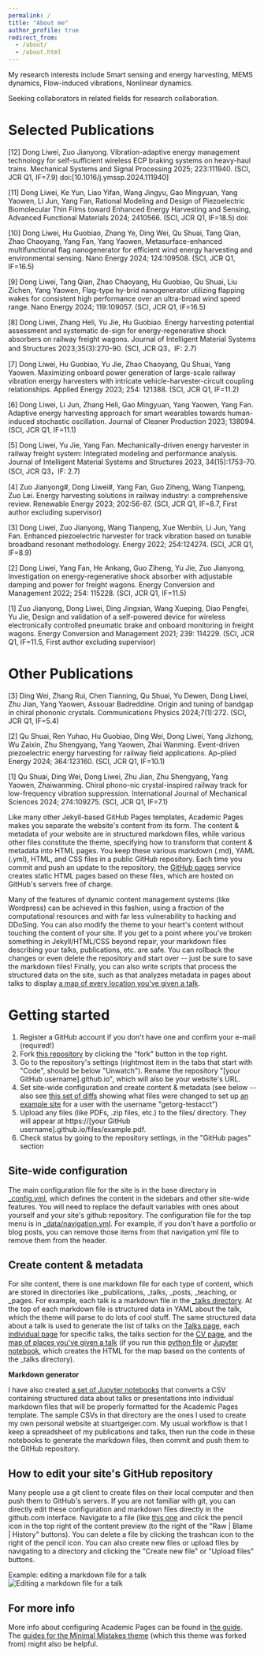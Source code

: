 ```yaml
---
permalink: /
title: "About me"
author_profile: true
redirect_from: 
  - /about/
  - /about.html
---
```


My research interests include Smart sensing and energy harvesting, MEMS dynamics, Flow-induced vibrations, Nonlinear dynamics. 

Seeking collaborators in related fields for research collaboration.

Selected Publications
======
[12] Dong Liwei, Zuo Jianyong. Vibration-adaptive energy management technology for self-sufficient wireless ECP braking systems on heavy-haul trains. Mechanical Systems and Signal Processing 2025; 223:111940. (SCI, JCR Q1, IF=7.9) doi:[10.1016/j.ymssp.2024.111940]

[11] Dong Liwei, Ke Yun, Liao Yifan, Wang Jingyu, Gao Mingyuan, Yang Yaowen, Li Jun, Yang Fan, Rational Modeling and Design of Piezoelectric Biomolecular Thin Films toward Enhanced Energy Harvesting and Sensing, Advanced Functional Materials 2024; 2410566. (SCI, JCR Q1, IF=18.5) doi:

[10] Dong Liwei, Hu Guobiao, Zhang Ye, Ding Wei, Qu Shuai, Tang Qian, Zhao Chaoyang, Yang Fan, Yang Yaowen, Metasurface-enhanced multifunctional flag nanogenerator for efficient wind energy harvesting and environmental sensing. Nano Energy 2024; 124:109508. (SCI, JCR Q1, IF=16.5)

[9] Dong Liwei, Tang Qian, Zhao Chaoyang, Hu Guobiao, Qu Shuai, Liu Zichen, Yang Yaowen, Flag-type hy-brid nanogenerator utilizing flapping wakes for consistent high performance over an ultra-broad wind speed range. Nano Energy 2024; 119:109057. (SCI, JCR Q1, IF=16.5)

[8] Dong Liwei, Zhang Heli, Yu Jie, Hu Guobiao. Energy harvesting potential assessment and systematic de-sign for energy-regenerative shock absorbers on railway freight wagons. Journal of Intelligent Material Systems and Structures 2023;35(3):270-90. (SCI, JCR Q3，IF: 2.7)

[7] Dong Liwei, Hu Guobiao, Yu Jie, Zhao Chaoyang, Qu Shuai, Yang Yaowen. Maximizing onboard power generation of large-scale railway vibration energy harvesters with intricate vehicle-harvester-circuit coupling relationships. Applied Energy 2023; 254: 121388. (SCI, JCR Q1, IF=11.2)

[6] Dong Liwei, Li Jun, Zhang Heli, Gao Mingyuan, Yang Yaowen, Yang Fan. Adaptive energy harvesting approach for smart wearables towards human-induced stochastic oscillation. Journal of Cleaner Production 2023; 138094. (SCI, JCR Q1, IF=11.1)

[5] Dong Liwei, Yu Jie, Yang Fan. Mechanically-driven energy harvester in railway freight system: Integrated modeling and performance analysis. Journal of Intelligent Material Systems and Structures 2023, 34(15):1753-70. (SCI, JCR Q3，IF: 2.7)

[4] Zuo Jianyong#, Dong Liwei#, Yang Fan, Guo Ziheng, Wang Tianpeng, Zuo Lei. Energy harvesting solutions in railway industry: a comprehensive review. Renewable Energy 2023; 202:56-87. (SCI, JCR Q1, IF=8.7, First author excluding supervisor)

[3] Dong Liwei, Zuo Jianyong, Wang Tianpeng, Xue Wenbin, Li Jun, Yang Fan. Enhanced piezoelectric harvester for track vibration based on tunable broadband resonant methodology. Energy 2022; 254:124274. (SCI, JCR Q1, IF=8.9)

[2] Dong Liwei, Yang Fan, He Ankang, Guo Ziheng, Yu Jie, Zuo Jianyong, Investigation on energy-regenerative shock absorber with adjustable damping and power for freight wagons. Energy Conversion and Management 2022; 254: 115228. (SCI, JCR Q1, IF=11.5)

[1] Zuo Jianyong, Dong Liwei, Ding Jingxian, Wang Xueping, Diao Pengfei, Yu Jie, Design and validation of a self-powered device for wireless electronically controlled pneumatic brake and onboard monitoring in freight wagons. Energy Conversion and Management 2021; 239: 114229. (SCI, JCR Q1, IF=11.5, First author excluding supervisor)

Other Publications
======
[3] Ding Wei, Zhang Rui, Chen Tianning, Qu Shuai, Yu Dewen, Dong Liwei, Zhu Jian, Yang Yaowen, Assouar Badreddine. Origin and tuning of bandgap in chiral phononic crystals. Communications Physics 2024;7(1):272. (SCI, JCR Q1, IF=5.4)

[2] Qu Shuai, Ren Yuhao, Hu Guobiao, Ding Wei, Dong Liwei, Yang Jizhong, Wu Zaixin, Zhu Shengyang, Yang Yaowen, Zhai Wanming. Event-driven piezoelectric energy harvesting for railway field applications. Ap-plied Energy 2024; 364:123160. (SCI, JCR Q1, IF=10.1)

[1] Qu Shuai, Ding Wei, Dong Liwei, Zhu Jian, Zhu Shengyang, Yang Yaowen, Zhaiwanming. Chiral phono-nic crystal-inspired railway track for low-frequency vibration suppression. International Journal of Mechanical Sciences 2024; 274:109275. (SCI, JCR Q1, IF=7.1)



Like many other Jekyll-based GitHub Pages templates, Academic Pages makes you separate the website's content from its form. The content & metadata of your website are in structured markdown files, while various other files constitute the theme, specifying how to transform that content & metadata into HTML pages. You keep these various markdown (.md), YAML (.yml), HTML, and CSS files in a public GitHub repository. Each time you commit and push an update to the repository, the [GitHub pages](https://pages.github.com/) service creates static HTML pages based on these files, which are hosted on GitHub's servers free of charge.

Many of the features of dynamic content management systems (like Wordpress) can be achieved in this fashion, using a fraction of the computational resources and with far less vulnerability to hacking and DDoSing. You can also modify the theme to your heart's content without touching the content of your site. If you get to a point where you've broken something in Jekyll/HTML/CSS beyond repair, your markdown files describing your talks, publications, etc. are safe. You can rollback the changes or even delete the repository and start over -- just be sure to save the markdown files! Finally, you can also write scripts that process the structured data on the site, such as [](https://github.com/academicpages/academicpages.github.io/blob/master/talkmap.ipynb) that analyzes metadata in pages about talks to display [a map of every location you've given a talk](https://academicpages.github.io/talkmap.html).

Getting started
======
1. Register a GitHub account if you don't have one and confirm your e-mail (required!)
1. Fork [this repository](https://github.com/academicpages/academicpages.github.io) by clicking the "fork" button in the top right. 
1. Go to the repository's settings (rightmost item in the tabs that start with "Code", should be below "Unwatch"). Rename the repository "[your GitHub username].github.io", which will also be your website's URL.
1. Set site-wide configuration and create content & metadata (see below -- also see [this set of diffs](http://archive.is/3TPas) showing what files were changed to set up [an example site](https://getorg-testacct.github.io) for a user with the username "getorg-testacct")
1. Upload any files (like PDFs, .zip files, etc.) to the files/ directory. They will appear at https://[your GitHub username].github.io/files/example.pdf.  
1. Check status by going to the repository settings, in the "GitHub pages" section

Site-wide configuration
------
The main configuration file for the site is in the base directory in [_config.yml](https://github.com/academicpages/academicpages.github.io/blob/master/_config.yml), which defines the content in the sidebars and other site-wide features. You will need to replace the default variables with ones about yourself and your site's github repository. The configuration file for the top menu is in [_data/navigation.yml](https://github.com/academicpages/academicpages.github.io/blob/master/_data/navigation.yml). For example, if you don't have a portfolio or blog posts, you can remove those items from that navigation.yml file to remove them from the header. 

Create content & metadata
------
For site content, there is one markdown file for each type of content, which are stored in directories like _publications, _talks, _posts, _teaching, or _pages. For example, each talk is a markdown file in the [_talks directory](https://github.com/academicpages/academicpages.github.io/tree/master/_talks). At the top of each markdown file is structured data in YAML about the talk, which the theme will parse to do lots of cool stuff. The same structured data about a talk is used to generate the list of talks on the [Talks page](https://academicpages.github.io/talks), each [individual page](https://academicpages.github.io/talks/2012-03-01-talk-1) for specific talks, the talks section for the [CV page](https://academicpages.github.io/cv), and the [map of places you've given a talk](https://academicpages.github.io/talkmap.html) (if you run this [python file](https://github.com/academicpages/academicpages.github.io/blob/master/talkmap.py) or [Jupyter notebook](https://github.com/academicpages/academicpages.github.io/blob/master/talkmap.ipynb), which creates the HTML for the map based on the contents of the _talks directory).

**Markdown generator**

I have also created [a set of Jupyter notebooks](https://github.com/academicpages/academicpages.github.io/tree/master/markdown_generator
) that converts a CSV containing structured data about talks or presentations into individual markdown files that will be properly formatted for the Academic Pages template. The sample CSVs in that directory are the ones I used to create my own personal website at stuartgeiger.com. My usual workflow is that I keep a spreadsheet of my publications and talks, then run the code in these notebooks to generate the markdown files, then commit and push them to the GitHub repository.

How to edit your site's GitHub repository
------
Many people use a git client to create files on their local computer and then push them to GitHub's servers. If you are not familiar with git, you can directly edit these configuration and markdown files directly in the github.com interface. Navigate to a file (like [this one](https://github.com/academicpages/academicpages.github.io/blob/master/_talks/2012-03-01-talk-1.md) and click the pencil icon in the top right of the content preview (to the right of the "Raw | Blame | History" buttons). You can delete a file by clicking the trashcan icon to the right of the pencil icon. You can also create new files or upload files by navigating to a directory and clicking the "Create new file" or "Upload files" buttons. 

Example: editing a markdown file for a talk
![Editing a markdown file for a talk](/images/editing-talk.png)

For more info
------
More info about configuring Academic Pages can be found in [the guide](https://academicpages.github.io/markdown/). The [guides for the Minimal Mistakes theme](https://mmistakes.github.io/minimal-mistakes/docs/configuration/) (which this theme was forked from) might also be helpful.
